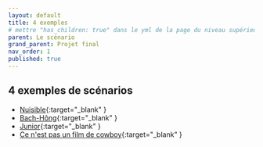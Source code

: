 ```yaml
---
layout: default
title: 4 exemples
# mettre "has_children: true" dans le yml de la page du niveau supérieur
parent: Le scénario
grand_parent: Projet final
nav_order: 1
published: true
---
```

## 4 exemples de scénarios

- [Nuisible](https://drive.google.com/file/d/1EE9uKI1jfi1wafgOT8Qvo1abaXgZr2Xt/view?usp=drive_link){:target="_blank" }
- [Bach-Hông](https://drive.google.com/file/d/1DK0Kj5fAp1vJfIOjBWTNcbyLb5wV69ZL/view?usp=drive_link){:target="_blank" }
- [Junior](https://drive.google.com/file/d/1Bg5Wj9329P8YBYZdvzHJEr7931Y6r_UW/view?usp=drive_link){:target="_blank" }
- [Ce n'est pas un film de cowboy](https://drive.google.com/file/d/1D9C8BGXt0Enc2D02f8I7yZJ6f3SwQmlJ/view?usp=drive_link){:target="_blank" }